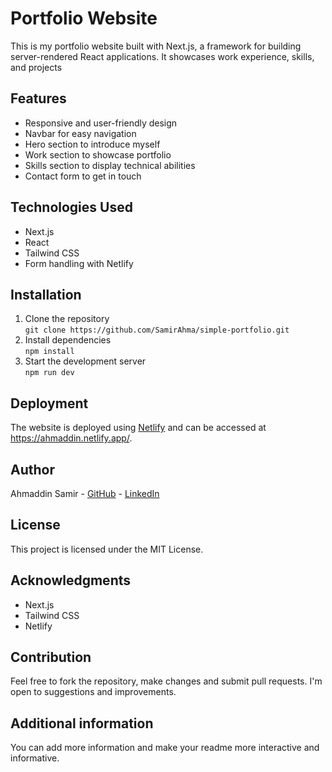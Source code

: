<h1>Portfolio Website</h1>
<p>This is my portfolio website built with Next.js, a framework for building server-rendered React applications. It showcases  work experience, skills, and projects </p>

<h2>Features</h2>
<ul>
  <li>Responsive and user-friendly design</li>
  <li>Navbar for easy navigation</li>
  <li>Hero section to introduce myself</li>
  <li>Work section to showcase  portfolio</li>
  <li>Skills section to display  technical abilities</li>
  <li>Contact form to get in touch</li>
</ul>

<h2>Technologies Used</h2>
<ul>
  <li>Next.js</li>
  <li>React</li>
  <li>Tailwind CSS</li>
  <li>Form handling with Netlify</li>
</ul>

<h2>Installation</h2>
<ol>
  <li>Clone the repository<br>
    <code>git clone https://github.com/SamirAhma/simple-portfolio.git</code>
  </li>
  <li>Install dependencies<br>
    <code>npm install</code>
  </li>
  <li>Start the development server<br>
    <code>npm run dev</code>
  </li>
</ol>

<h2>Deployment</h2>
<p>The website is deployed using <a href="https://www.netlify.com/">Netlify</a> and can be accessed at <a href="https://ahmaddin.netlify.app/">https://ahmaddin.netlify.app/</a>.</p>

<h2>Author</h2>
<p>Ahmaddin Samir - <a href="https://github.com/SamirAhma">GitHub</a> - <a href="https://linkedin.com/in/ahmaddin-samir-240b68aa">LinkedIn</a></p>

<h2>License</h2>
<p>This project is licensed under the MIT License.</p>

<h2>Acknowledgments</h2>
<ul>
  <li>Next.js</li>
  <li>Tailwind CSS</li>
  <li>Netlify</li>
</ul>

<h2>Contribution</h2>
<p>Feel free to fork the repository, make changes and submit pull requests. I'm open to suggestions and improvements.</p>

<h2>Additional information</h2>
<p>You can add more information and make your readme more interactive and informative.</p>

